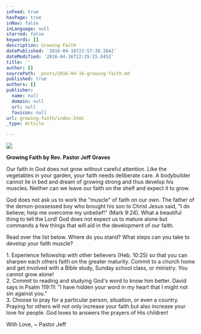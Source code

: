 ```yaml
---
inFeed: true
hasPage: true
inNav: false
inLanguage: null
starred: false
keywords: []
description: Growing Faith
datePublished: '2016-04-16T22:57:38.384Z'
dateModified: '2016-04-16T22:25:15.045Z'
title: ''
author: []
sourcePath: _posts/2016-04-16-growing-faith.md
published: true
authors: []
publisher:
  name: null
  domain: null
  url: null
  favicon: null
url: growing-faith/index.html
_type: Article

---
```

![](https://the-grid-user-content.s3-us-west-2.amazonaws.com/d4ef2159-1698-4d9a-8dd4-489f92464427.jpg)

**Growing Faith by Rev. Pastor Jeff Graves**

Our faith in God does not grow without careful attention. Like the vegetables in your garden, your faith needs deliberate care. A bodybuilder cannot lie in bed and dream of growing strong and thus develop his muscles. Neither can we leave our faith on the shelf and expect it to grow.

God does not ask us to work the "muscle" of faith on our own. The father of the demon-possessed boy who brought his son to Christ Jesus said, "I do believe; help me overcome my unbelief!" (Mark 9:24). What a beautiful thing to tell the Lord! God does not expect us to mature alone but commands a few things that will aid in the development of our faith.

Read over the list below. Where do you stand? What steps can you take to develop your faith muscle?

1\. Experience fellowship with other believers (Heb. 10:25) so that you can sharpen each others faith on the greater maturity. Commit to a church home and get involved with a Bible study, Sunday school class, or ministry. You cannot grow alone!  
2\. Commit to reading and studying God's word to know him better. David says in Psalm 119:11: "I have hidden your word in my heart that I might not sin against you."  
3\. Choose to pray for a particular person, situation, or even a country. Praying for others will not only increase your faith but also increase your love for people. God loves to answers the prayers of His children!

With Love,   ~ Pastor Jeff